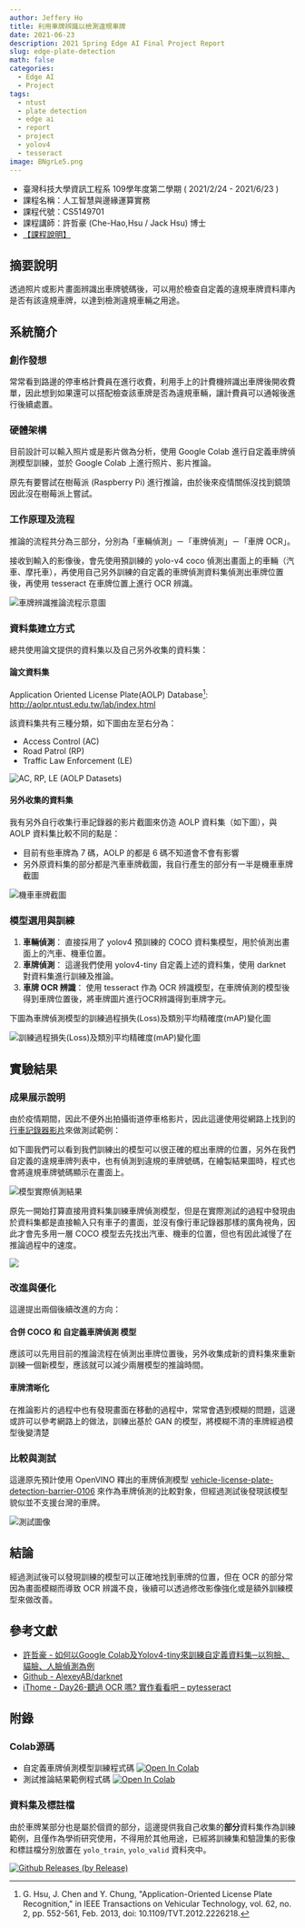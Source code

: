 ```yaml
---
author: Jeffery Ho
title: 利用車牌辨識以檢測違規車牌
date: 2021-06-23
description: 2021 Spring Edge AI Final Project Report
slug: edge-plate-detection
math: false
categories:
  - Edge AI
  - Project
tags:
  - ntust
  - plate detection
  - edge ai
  - report
  - project
  - yolov4
  - tesseract
image: BNgrLe5.png
---
```


+ 臺灣科技大學資訊工程系 109學年度第二學期 ( 2021/2/24 - 2021/6/23 ) 
+ 課程名稱：人工智慧與邊緣運算實務
+ 課程代號：CS5149701 
+ 課程講師：許哲豪 (Che-Hao,Hsu / Jack Hsu) 博士
+ [【課程說明】](https://hackmd.io/@OmniXRI-Jack/NTUST-EdgeAI)
<!--more-->

## 摘要說明

透過照片或影片畫面辨識出車牌號碼後，可以用於檢查自定義的違規車牌資料庫內是否有該違規車牌，以達到檢測違規車輛之用途。


## 系統簡介

### 創作發想

常常看到路邊的停車格計費員在進行收費，利用手上的計費機辨識出車牌後開收費單，因此想到如果還可以搭配檢查該車牌是否為違規車輛，讓計費員可以通報後進行後續處置。

### 硬體架構

目前設計可以輸入照片或是影片做為分析，使用 Google Colab 進行自定義車牌偵測模型訓練，並於 Google Colab 上進行照片、影片推論。

原先有要嘗試在樹莓派 (Raspberry Pi) 進行推論，由於後來疫情關係沒找到鏡頭因此沒在樹莓派上嘗試。

### 工作原理及流程

推論的流程共分為三部分，分別為「車輛偵測」－「車牌偵測」－「車牌 OCR」。

接收到輸入的影像後，會先使用預訓練的 yolo-v4 coco 偵測出畫面上的車輛（汽車、摩托車），再使用自己另外訓練的自定義的車牌偵測資料集偵測出車牌位置後，再使用 tesseract 在車牌位置上進行 OCR 辨識。

![車牌辨識推論流程示意圖](BNgrLe5.png)


### 資料集建立方式

總共使用論文提供的資料集以及自己另外收集的資料集：

#### 論文資料集
Application Oriented License Plate(AOLP) Database[^1]: http://aolpr.ntust.edu.tw/lab/index.html

[^1]: G. Hsu, J. Chen and Y. Chung, "Application-Oriented License Plate Recognition," in IEEE Transactions on Vehicular Technology, vol. 62, no. 2, pp. 552-561, Feb. 2013, doi: 10.1109/TVT.2012.2226218.

該資料集共有三種分類，如下圖由左至右分為：
+ Access Control (AC)
+ Road Patrol (RP)
+ Traffic Law Enforcement (LE)

![AC, RP, LE (AOLP Datasets)](mvdqb4B.png)

#### 另外收集的資料集

我有另外自行收集行車記錄器的影片截圖來仿造 AOLP 資料集（如下圖），與 AOLP 資料集比較不同的點是：
+ 目前有些車牌為 7 碼，AOLP 的都是 6 碼不知道會不會有影響
+ 另外原資料集的部分都是汽車車牌截圖，我自行產生的部分有一半是機車車牌截圖

![機車車牌截圖](dJptjud.png)

### 模型選用與訓練

1. **車輛偵測**：
    直接採用了 yolov4 預訓練的 COCO 資料集模型，用於偵測出畫面上的汽車、機車位置。
2. **車牌偵測**：
    這邊我們使用 yolov4-tiny 自定義上述的資料集，使用 darknet 對資料集進行訓練及推論。
3. **車牌 OCR 辨識**：
    使用 tesseract 作為 OCR 辨識模型，在車牌偵測的模型後得到車牌位置後，將車牌圖片進行OCR辨識得到車牌字元。

下圖為車牌偵測模型的訓練過程損失(Loss)及類別平均精確度(mAP)變化圖

![訓練過程損失(Loss)及類別平均精確度(mAP)變化圖](z47DF1N.png)

## 實驗結果

### 成果展示說明

由於疫情期間，因此不便外出拍攝街道停車格影片，因此這邊使用從網路上找到的[行車記錄器影片](https://youtu.be/NrgI_nsZzXU)來做測試範例：

如下圖我們可以看到我們訓練出的模型可以很正確的框出車牌的位置，另外在我們自定義的違規車牌列表中，也有偵測到違規的車牌號碼，在繪製結果圖時，程式也會將違規車牌號碼顯示在畫面上。

![模型實際偵測結果](RP2sdGG.png)

原先一開始打算直接用資料集訓練車牌偵測模型，但是在實際測試的過程中發現由於資料集都是直接輸入只有車子的畫面，並沒有像行車記錄器那樣的廣角視角，因此才會先多用一層 COCO 模型去先找出汽車、機車的位置，但也有因此減慢了在推論過程中的速度。

![](https://i.imgur.com/YMcUCQd.gif)

### 改進與優化

這邊提出兩個後續改進的方向：

#### 合併 COCO 和 自定義車牌偵測 模型

應該可以先用目前的推論流程在偵測出車牌位置後，另外收集成新的資料集來重新訓練一個新模型，應該就可以減少兩層模型的推論時間。

#### 車牌清晰化

在推論影片的過程中也有發現畫面在移動的過程中，常常會遇到模糊的問題，這邊或許可以參考網路上的做法，訓練出基於 GAN 的模型，將模糊不清的車牌經過模型後變清楚

### 比較與測試

這邊原先預計使用 OpenVINO 釋出的車牌偵測模型 [vehicle-license-plate-detection-barrier-0106](https://docs.openvinotoolkit.org/2019_R1/_vehicle_license_plate_detection_barrier_0106_description_vehicle_license_plate_detection_barrier_0106.html) 來作為車牌偵測的比較對象，但經過測試後發現該模型貌似並不支援台灣的車牌。

![測試圖像](6DqCueP.png)


## 結論

經過測試後可以發現訓練的模型可以正確地找到車牌的位置，但在 OCR 的部分常因為畫面模糊而導致 OCR 辨識不良，後續可以透過修改影像強化或是額外訓練模型來做改善。

## 參考文獻

+ [許哲豪 - 如何以Google Colab及Yolov4-tiny來訓練自定義資料集─以狗臉、貓臉、人臉偵測為例](https://omnixri.blogspot.com/2021/05/google-colabyolov4-tiny.html)
+ [Github - AlexeyAB/darknet](https://github.com/AlexeyAB/darknet)
+ [iThome - Day26-聽過 OCR 嗎? 實作看看吧 – pytesseract](https://ithelp.ithome.com.tw/articles/10227263)

## 附錄

### Colab源碼

+ 自定義車牌偵測模型訓練程式碼 [![Open In Colab](https://colab.research.google.com/assets/colab-badge.svg)](https://colab.research.google.com/github/chiachun2491/NTUST_EdgeAI/blob/main/train.ipynb)
+ 測試推論結果範例程式碼 [![Open In Colab](https://colab.research.google.com/assets/colab-badge.svg)](https://colab.research.google.com/github/chiachun2491/NTUST_EdgeAI/blob/main/demo.ipynb)

### 資料集及標註檔

由於車牌某部分也是屬於個資的部分，這邊提供我自己收集的**部分**資料集作為訓練範例，且僅作為學術研究使用，不得用於其他用途，已經將訓練集和驗證集的影像和標註檔分別放置在 `yolo_train`, `yolo_valid` 資料夾中。

[![Github Releases (by Release)](https://img.shields.io/github/downloads/chiachun2491/NTUST_EdgeAI/v0.1/total.svg)](https://gitHub.com/chiachun2491/NTUST_EdgeAI/releases/)

